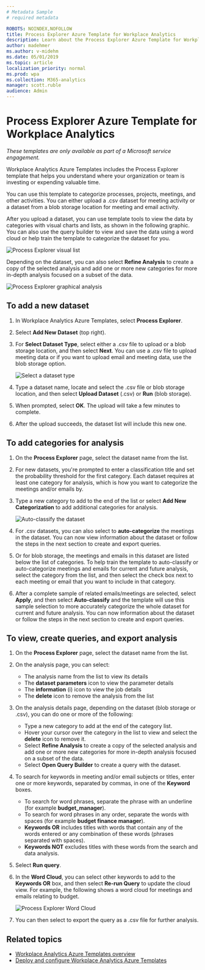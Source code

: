 ```yaml
---
# Metadata Sample
# required metadata

ROBOTS: NOINDEX,NOFOLLOW
title: Process Explorer Azure Template for Workplace Analytics 
description: Learn about the Process Explorer Azure Template for Workplace Analytics and how to use it
author: madehmer
ms.author: v-midehm
ms.date: 05/01/2019
ms.topic: article
localization_priority: normal 
ms.prod: wpa
ms.collection: M365-analytics
manager: scott.ruble
audience: Admin
---
```


# Process Explorer Azure Template for Workplace Analytics

_These templates are only available as part of a Microsoft service engagement._

Workplace Analytics Azure Templates includes the Process Explorer template that helps you understand where your organization or team is investing or expending valuable time. 

You can use this template to categorize processes, projects, meetings, and other activities. You can either upload a .csv dataset for meeting activity or a dataset from a blob storage location for meeting and email activity.

After you upload a dataset, you can use template tools to view the data by categories with visual charts and lists, as shown in the following graphic. You can also use the query builder to view and save the data using a word cloud or help train the template to categorize the dataset for you.

   ![Process Explorer visual list](./images/pexp-analysis-a.png)

Depending on the dataset, you can also select **Refine Analysis** to create a copy of the selected analysis and add one or more new categories for more in-depth analysis focused on a subset of the data.

   ![Process Explorer graphical analysis](./images/pexp-analysis.png)

## To add a new dataset

1. In Workplace Analytics Azure Templates, select **Process Explorer**.
2. Select **Add New Dataset** (top right).
3. For **Select Dataset Type**, select either a .csv file to upload or a blob storage location, and then select **Next**. You can use a .csv file to upload meeting data or if you want to upload email and meeting data, use the blob storage option.

   ![Select a dataset type](./images/process-explorer.png)

4. Type a dataset name, locate and select the .csv file or blob storage location, and then select **Upload Dataset** (.csv) or **Run** (blob storage).
5. When prompted, select **OK**. The upload will take a few minutes to complete.
6. After the upload succeeds, the dataset list will include this new one.

## To add categories for analysis

1. On the **Process Explorer** page, select the dataset name from the list.
2. For new datasets, you're prompted to enter a classification title and set the probability threshold for the first category. Each dataset requires at least one category for analysis, which is how you want to categorize the meetings and/or emails by.
3. Type a new category to add to the end of the list or select **Add New Categorization** to add additional categories for analysis.

   ![Auto-classify the dataset](./images/process-explorer-auto-classify.png)

4. For .csv datasets, you can also select to **auto-categorize** the meetings in the dataset. You can now view information about the dataset or follow the steps in the next section to create and export queries.
5. Or for blob storage, the meetings and emails in this dataset are listed below the list of categories. To help train the template to auto-classify or auto-categorize meetings and emails for current and future analysis, select the category from the list, and then select the check box next to each meeting or email that you want to include in that category.
6. After a complete sample of related emails/meetings are selected, select **Apply**, and then select **Auto-classify** and the template will use this sample selection to more accurately categorize the whole dataset for current and future analysis. You can now information about the dataset or follow the steps in the next section to create and export queries.

## To view, create queries, and export analysis

1. On the **Process Explorer** page, select the dataset name from the list.
2. On the analysis page, you can select:

   * The analysis name from the list to view its details
   * The **dataset parameters** icon to view the parameter details
   * The **information** (i) icon to view the job details
   * The **delete** icon to remove the analysis from the list

3. On the analysis details page, depending on the dataset (blob storage or .csv), you can do one or more of the following:

   * Type a new category to add at the end of the category list.
   * Hover your cursor over the category in the list to view and select the **delete** icon to remove it.
   * Select **Refine Analysis** to create a copy of the selected analysis and add one or more new categories for more in-depth analysis focused on a subset of the data.
   * Select **Open Query Builder** to create a query with the dataset.

4. To search for keywords in meeting and/or email subjects or titles, enter one or more keywords, separated by commas, in one of the **Keyword** boxes.

   * To search for word phrases, separate the phrase with an underline (for example **budget_manager**).
   * To search for word phrases in any order, separate the words with spaces (for example **budget finance manager**).
   * **Keywords OR** includes titles with words that contain any of the words entered or any combination of these words (phrases separated with spaces).
   * **Keywords NOT** excludes titles with these words from the search and data analysis.

5. Select **Run query**.
6. In the **Word Cloud**, you can select other keywords to add to the **Keywords OR** box, and then select **Re-run Query** to update the cloud view. For example, the following shows a word cloud for meetings and emails relating to budget.

   ![Process Explorer Word Cloud](./images/pexp-word-cloud.png)

7. You can then select to export the query as a .csv file for further analysis.

## Related topics

* [Workplace Analytics Azure Templates overview](./overview.md)
* [Deploy and configure Workplace Analytics Azure Templates](./deploy-configure.md)